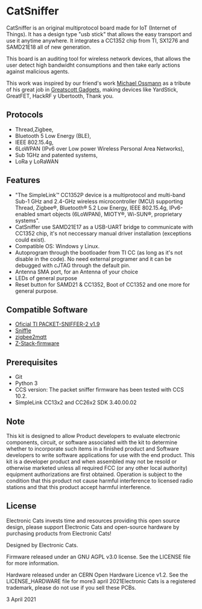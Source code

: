 # CatSniffer

CatSniffer is an original multiprotocol board made for IoT (Internet of Things). It has a design type "usb stick" that allows the easy transport and use it anytime anywhere. It integrates a CC1352 chip from TI, SX1276 and SAMD21E18 all of new generation.

This board is an auditing tool for wireless network devices, that allows the user detect high bandwidht consumptions and then take early actions against malicious agents. 

This work was inspired by our friend's work [Michael Ossmann](https://twitter.com/michaelossmann) as a tribute of his great job in [Greatscott Gadgets](https://greatscottgadgets.com/), making devices like YardStick, GreatFET, HackRF y Ubertooth, Thank you.


## Protocols
- Thread,Zigbee, 
- Bluetooth 5 Low Energy (BLE), 
- IEEE 802.15.4g, 
- 6LoWPAN (IPv6 over Low power Wireless Personal Area Networks), 
- Sub 1GHz and patented systems,
- LoRa y LoRaWAN
    

## Features
- "The SimpleLink™ CC1352P device is a multiprotocol and multi-band Sub-1 GHz and 2.4-GHz wireless microcontroller (MCU) supporting Thread, Zigbee®, Bluetooth® 5.2 Low Energy, IEEE 802.15.4g, IPv6-enabled smart objects (6LoWPAN), MIOTY®, Wi-SUN®, proprietary systems".
- CatSniffer use SAMD21E17 as a USB-UART bridge to communicate with CC1352 chip, it's not neccessary manual driver installation (exceptions could exist).
-  Compatible OS: Windows y Linux.
-  Autoprogram through the bootloader from TI CC (as long as it's not disable in the code). No need external programer and it can be debugged with cJTAG through the default pin.
- Antenna SMA port, for an Antenna of your choice
- LEDs of general purpose
- Reset button for SAMD21 & CC1352, Boot of CC1352 and one more for general purpose.


## Compatible Software
- [Oficial TI PACKET-SNIFFER-2 v1.9](https://www.ti.com/tool/download/PACKET-SNIFFER-2)
- [Sniffle](https://github.com/nccgroup/Sniffle)
- [zigbee2mqtt](https://github.com/Koenkk/zigbee2mqtt)
- [Z-Stack-firmware](https://github.com/Koenkk/Z-Stack-firmware)


## Prerequisites
- Git
- Python 3
- CCS version: The packet sniffer firmware has been tested with CCS 10.2.
- SimpleLink CC13x2 and CC26x2 SDK 3.40.00.02



## Note
This kit is designed to allow Product developers to evaluate electronic components, circuit, or software associated with the kit to determine whether to incorporate such items in a finished product and Software developers to write software applications for use with the end product. This kit is a developer product and when assembled may not be resold or otherwise marketed unless all required FCC (or any other local authority) equipment authorizations are first obtained. Operation is subject to the condition that this product not cause harmful interference to licensed radio stations and that this product accept harmful interference.

## License

Electronic Cats invests time and resources providing this open source design, please support Electronic Cats and open-source hardware by purchasing products from Electronic Cats!

Designed by Electronic Cats.

Firmware released under an GNU AGPL v3.0 license. See the LICENSE file for more information.

Hardware released under an CERN Open Hardware Licence v1.2. See the LICENSE_HARDWARE file for more3 april 2021Electronic Cats is a registered trademark, please do not use if you sell these PCBs.

3 April 2021
